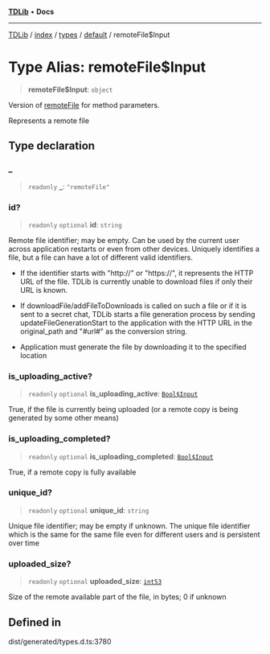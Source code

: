 [**TDLib**](../../../../../../README.md) • **Docs**

***

[TDLib](../../../../../../modules.md) / [index](../../../../../README.md) / [types](../../../README.md) / [default](../README.md) / remoteFile$Input

# Type Alias: remoteFile$Input

> **remoteFile$Input**: `object`

Version of [remoteFile](remoteFile-1.md) for method parameters.

Represents a remote file

## Type declaration

### \_

> `readonly` **\_**: `"remoteFile"`

### id?

> `readonly` `optional` **id**: `string`

Remote file identifier; may be empty. Can be used by the current user across application restarts or even from other devices. Uniquely identifies a file, but a file can have a lot of different valid identifiers.

- If the identifier starts with "http://" or "https://", it represents the HTTP URL of the file. TDLib is currently unable to download files if only their URL is known.

- If downloadFile/addFileToDownloads is called on such a file or if it is sent to a secret chat, TDLib starts a file generation process by sending updateFileGenerationStart to the application with the HTTP URL in the original_path and "#url#" as the conversion string.

- Application must generate the file by downloading it to the specified location

### is\_uploading\_active?

> `readonly` `optional` **is\_uploading\_active**: [`Bool$Input`](Bool$Input.md)

True, if the file is currently being uploaded (or a remote copy is being generated by some other means)

### is\_uploading\_completed?

> `readonly` `optional` **is\_uploading\_completed**: [`Bool$Input`](Bool$Input.md)

True, if a remote copy is fully available

### unique\_id?

> `readonly` `optional` **unique\_id**: `string`

Unique file identifier; may be empty if unknown. The unique file identifier which is the same for the same file even for different users and is persistent over time

### uploaded\_size?

> `readonly` `optional` **uploaded\_size**: [`int53`](int53-1.md)

Size of the remote available part of the file, in bytes; 0 if unknown

## Defined in

dist/generated/types.d.ts:3780
